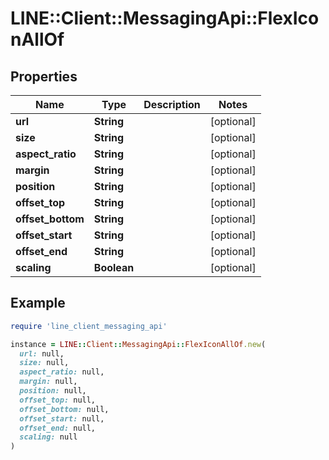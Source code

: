 # LINE::Client::MessagingApi::FlexIconAllOf

## Properties

| Name | Type | Description | Notes |
| ---- | ---- | ----------- | ----- |
| **url** | **String** |  | [optional] |
| **size** | **String** |  | [optional] |
| **aspect_ratio** | **String** |  | [optional] |
| **margin** | **String** |  | [optional] |
| **position** | **String** |  | [optional] |
| **offset_top** | **String** |  | [optional] |
| **offset_bottom** | **String** |  | [optional] |
| **offset_start** | **String** |  | [optional] |
| **offset_end** | **String** |  | [optional] |
| **scaling** | **Boolean** |  | [optional] |

## Example

```ruby
require 'line_client_messaging_api'

instance = LINE::Client::MessagingApi::FlexIconAllOf.new(
  url: null,
  size: null,
  aspect_ratio: null,
  margin: null,
  position: null,
  offset_top: null,
  offset_bottom: null,
  offset_start: null,
  offset_end: null,
  scaling: null
)
```


